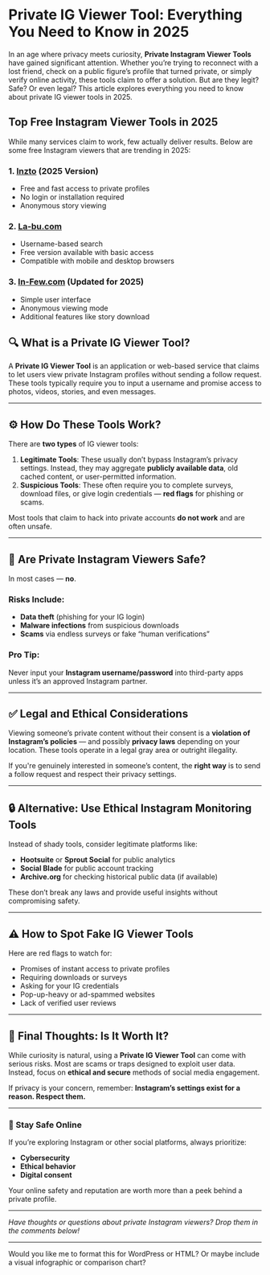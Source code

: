 # Private IG Viewer Tool: Everything You Need to Know in 2025

In an age where privacy meets curiosity, **Private Instagram Viewer Tools** have gained significant attention. Whether you’re trying to reconnect with a lost friend, check on a public figure’s profile that turned private, or simply verify online activity, these tools claim to offer a solution. But are they legit? Safe? Or even legal? This article explores everything you need to know about private IG viewer tools in 2025.

## Top Free Instagram Viewer Tools in 2025

While many services claim to work, few actually deliver results. Below are some free Instagram viewers that are trending in 2025:

### 1. **[Inzto](https://inzto.com/) (2025 Version)**
- Free and fast access to private profiles
- No login or installation required
- Anonymous story viewing

### 2. **[La-bu.com](https://la-bu.com/)**
- Username-based search
- Free version available with basic access
- Compatible with mobile and desktop browsers

### 3. **[In-Few.com](https://in-few.com/) (Updated for 2025)**
- Simple user interface
- Anonymous viewing mode
- Additional features like story download

## 🔍 What is a Private IG Viewer Tool?

A **Private IG Viewer Tool** is an application or web-based service that claims to let users view private Instagram profiles without sending a follow request. These tools typically require you to input a username and promise access to photos, videos, stories, and even messages.

---

## ⚙️ How Do These Tools Work?

There are **two types** of IG viewer tools:
1. **Legitimate Tools**: These usually don’t bypass Instagram’s privacy settings. Instead, they may aggregate **publicly available data**, old cached content, or user-permitted information.
2. **Suspicious Tools**: These often require you to complete surveys, download files, or give login credentials — **red flags** for phishing or scams.

Most tools that claim to hack into private accounts **do not work** and are often unsafe.

---

## 🚨 Are Private Instagram Viewers Safe?

In most cases — **no**.

### Risks Include:
- **Data theft** (phishing for your IG login)
- **Malware infections** from suspicious downloads
- **Scams** via endless surveys or fake “human verifications”

### Pro Tip:
Never input your **Instagram username/password** into third-party apps unless it’s an approved Instagram partner.

---

## ✅ Legal and Ethical Considerations

Viewing someone’s private content without their consent is a **violation of Instagram’s policies** — and possibly **privacy laws** depending on your location. These tools operate in a legal gray area or outright illegality.

If you're genuinely interested in someone’s content, the **right way** is to send a follow request and respect their privacy settings.

---

## 🔒 Alternative: Use Ethical Instagram Monitoring Tools

Instead of shady tools, consider legitimate platforms like:
- **Hootsuite** or **Sprout Social** for public analytics
- **Social Blade** for public account tracking
- **Archive.org** for checking historical public data (if available)

These don’t break any laws and provide useful insights without compromising safety.

---

## ⚠️ How to Spot Fake IG Viewer Tools

Here are red flags to watch for:
- Promises of instant access to private profiles
- Requiring downloads or surveys
- Asking for your IG credentials
- Pop-up-heavy or ad-spammed websites
- Lack of verified user reviews

---

## 🧠 Final Thoughts: Is It Worth It?

While curiosity is natural, using a **Private IG Viewer Tool** can come with serious risks. Most are scams or traps designed to exploit user data. Instead, focus on **ethical and secure** methods of social media engagement.

If privacy is your concern, remember: **Instagram’s settings exist for a reason. Respect them.**

---

### 🔐 Stay Safe Online

If you’re exploring Instagram or other social platforms, always prioritize:
- **Cybersecurity**
- **Ethical behavior**
- **Digital consent**

Your online safety and reputation are worth more than a peek behind a private profile.

---

*Have thoughts or questions about private Instagram viewers? Drop them in the comments below!*

---

Would you like me to format this for WordPress or HTML? Or maybe include a visual infographic or comparison chart?
